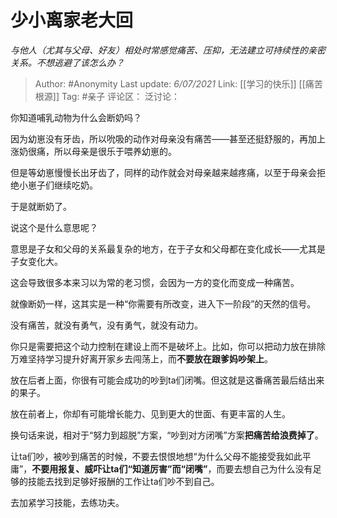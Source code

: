 # 少小离家老大回
*与他人（尤其与父母、好友）相处时常感觉痛苦、压抑，无法建立可持续性的亲密关系。不想逃避了该怎么办？*

> Author: #Anonymity
> Last update: *6/07/2021*
> Link: [[学习的快乐]] [[痛苦根源]]
> Tag: #亲子
> 评论区：
> 泛讨论：

你知道哺乳动物为什么会断奶吗？

因为幼崽没有牙齿，所以吮吸的动作对母亲没有痛苦——甚至还挺舒服的，再加上涨奶很痛，所以母亲是很乐于喂养幼崽的。

但是等幼崽慢慢长出牙齿了，同样的动作就会对母亲越来越疼痛，以至于母亲会拒绝小崽子们继续吃奶。

于是就断奶了。

说这个是什么意思呢？

意思是子女和父母的关系最复杂的地方，在于子女和父母都在变化成长——尤其是子女变化大。

这会导致很多本来习以为常的老习惯，会因为一方的变化而变成一种痛苦。

就像断奶一样，这其实是一种“你需要有所改变，进入下一阶段”的天然的信号。

没有痛苦，就没有勇气，没有勇气，就没有动力。

你只是需要把这个动力控制在建设上而不是破坏上。比如，你可以把动力放在排除万难坚持学习提升好离开家乡去闯荡上，而**不要放在跟爹妈吵架上**。

放在后者上面，你很有可能会成功的吵到ta们闭嘴。但这就是这番痛苦最后结出来的果子。

放在前者上，你却有可能增长能力、见到更大的世面、有更丰富的人生。

换句话来说，相对于“努力到超脱”方案，“吵到对方闭嘴”方案**把痛苦给浪费掉了**。

让ta们吵，被吵到痛苦的时候，不要去恨恨地想“为什么父母不能接受我如此平庸”，**不要用报复、威吓让ta们“知道厉害”而“闭嘴”**，而要去想自己为什么没有足够的技能去找到足够好报酬的工作让ta们吵不到自己。

去加紧学习技能，去练功夫。
